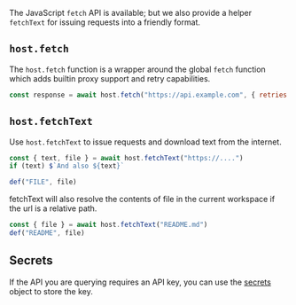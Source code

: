 The JavaScript `fetch` API is available; but we also provide a helper
`fetchText` for issuing requests into a friendly format.

## `host.fetch`

The `host.fetch` function is a wrapper around the global `fetch` function which adds builtin proxy support and retry capabilities.

```js
const response = await host.fetch("https://api.example.com", { retries: 3 })
```

## `host.fetchText`

Use `host.fetchText` to issue requests and download text from the internet.

```ts
const { text, file } = await host.fetchText("https://....")
if (text) $`And also ${text}`

def("FILE", file)
```

fetchText will also resolve the contents of file in the current workspace if the url is a relative path.

```ts
const { file } = await host.fetchText("README.md")
def("README", file)
```

## Secrets

If the API you are querying requires an API key, you can use the [secrets](/genaiscript/reference/scripts/secrets) object to store the key.